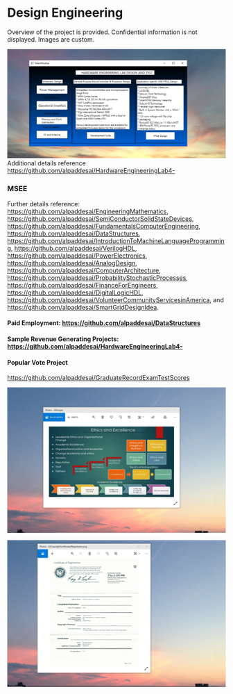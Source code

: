 # Design Engineering

Overview of the project is provided. Confidential information is not displayed. Images are custom.

![image](HWlab.png)
Additional details reference https://github.com/alpaddesai/HardwareEngineeringLab4-

### MSEE
Further details reference: https://github.com/alpaddesai/EngineeringMathematics,  https://github.com/alpaddesai/SemiConductorSolidStateDevices,   https://github.com/alpaddesai/FundamentalsComputerEngineering, https://github.com/alpaddesai/DataStructures, https://github.com/alpaddesai/IntroductionToMachineLanguageProgramming, https://github.com/alpaddesai/VerilogHDL,   https://github.com/alpaddesai/PowerElectronics, https://github.com/alpaddesai/AnalogDesign,   https://github.com/alpaddesai/ComputerArchitecture,    https://github.com/alpaddesai/ProbabilityStochasticProcesses, https://github.com/alpaddesai/FinanceForEngineers, https://github.com/alpaddesai/DigitalLogicHDL, https://github.com/alpaddesai/VolunteerCommunityServicesinAmerica, and https://github.com/alpaddesai/SmartGridDesignIdea.

#### Paid Employment: https://github.com/alpaddesai/DataStructures
#### Sample Revenue Generating Projects: https://github.com/alpaddesai/HardwareEngineeringLab4- 
#### Popular Vote Project
https://github.com/alpaddesai/GraduateRecordExamTestScores

![image](EthicsandExcellence.png)

![image](USCopyrightCertificate.png)
